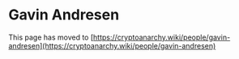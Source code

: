 
# Gavin Andresen

This page has moved to [https://cryptoanarchy.wiki/people/gavin-andresen](https://cryptoanarchy.wiki/people/gavin-andresen)

